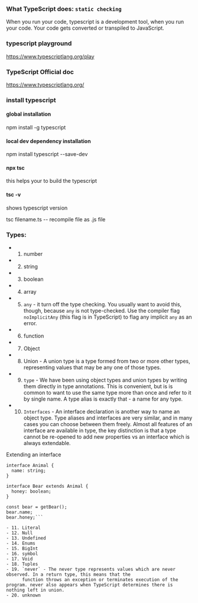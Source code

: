 ### What TypeScript does: `static checking`

When you run your code, typescript is a development tool, when you run your code. Your code gets converted or transpiled to JavaScript.

### typescript playground

https://www.typescriptlang.org/play

### TypeScript Official doc

https://www.typescriptlang.org/

### install typescript

#### global installation

npm install -g typescript

#### local dev dependency installation

npm install typescript --save-dev

#### npx tsc

this helps your to build the typescript

#### tsc -v

shows typescript version

tsc filename.ts -- recompile file as .js file

### Types:

- 1. number
- 2. string
- 3. boolean
- 4. array
- 5. `any` - it turn off the type checking. You usually want to avoid this, though, because `any` is not
     type-checked. Use the compiler flag `noImplicitAny` (this flag is in TypeScript) to flag any implicit `any` as an error.
- 6. function
- 7. Object
- 8. Union - A union type is a type formed from two or more other types, representing values that may be any one of
     those types.
- 9. `type` - We have been using object types and union types by writing them directly in type annotations. This is
     convenient, but is is common to want to use the same type more than once and refer to it by single name.
     A type alias is exactly that - a name for any type.
- 10. `Interfaces` - An interface declaration is another way to name an object type.
      Type aliases and interfaces are very similar, and in many cases you can choose between them freely. Almost all features of an interface are available in type, the key distinction is that a type cannot be re-opened to add new properties vs an interface which is always extendable.

Extending an interface

````
interface Animal {
  name: string;
}

interface Bear extends Animal {
  honey: boolean;
}

const bear = getBear();
bear.name;
bear.honey;```

- 11. Literal
- 12. Null
- 13. Undefined
- 14. Enums
- 15. BigInt
- 16. symbol
- 17. Void
- 18. Tuples
- 19. `never` - The never type represents values which are never observed. In a return type, this means that the
      function throws an exception or terminates execution of the program. never also appears when TypeScript determines there is nothing left in union.
- 20. unknown
````
